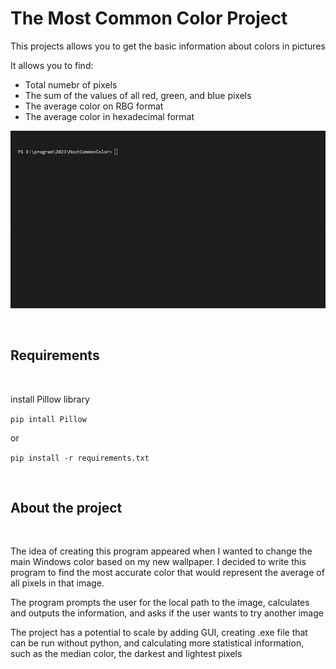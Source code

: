 # The Most Common Color Project

This projects allows you to get the basic information about colors in pictures

It allows you to find:
- Total numebr of pixels
- The sum of the values of all red, green, and blue pixels
- The average color on RBG format
- The average color in hexadecimal format


![](main.gif)

</br>

## Requirements

</br>

install Pillow library


`pip intall Pillow`

or

` pip install -r requirements.txt `


</br>


## About the project

</br>

The idea of creating this program appeared when I wanted to change the main Windows color based on my new wallpaper. I decided to write this program to find the most accurate color that would represent the average of all pixels in that image.

The program prompts the user for the local path to the image, calculates and outputs the information, and asks if the user wants to try another image

The project has a potential to scale by adding GUI, creating .exe file that can be run without python, and calculating more statistical information, such as the median color, the darkest and lightest pixels
